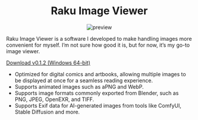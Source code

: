 <div align="center">
  <h1>Raku Image Viewer</h1>
  
  ![preview](https://github.com/user-attachments/assets/c7ad468a-7b2e-49b7-90eb-908990884c86)
</div>

Raku Image Viewer is a software I developed to make handling images more convenient for myself. I’m not sure how good it is, but for now, it’s my go-to image viewer.

[Download v0.1.2 (Windows 64-bit)](https://github.com/B5JsXzojyO/RakuImageViewer/releases/download/v0.1.2/rkiv_v.0.1.2.zip)

* Optimized for digital comics and artbooks, allowing multiple images to be displayed at once for a seamless reading experience.
* Supports animated images such as aPNG and WebP.
* Supports image formats commonly exported from Blender, such as PNG, JPEG, OpenEXR, and TIFF.
* Supports Exif data for AI-generated images from tools like ComfyUI, Stable Diffusion and more.
